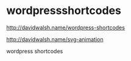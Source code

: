 wordpressshortcodes
===================

http://davidwalsh.name/wordpress-shortcodes

http://davidwalsh.name/svg-animation

wordpress shortcodes

